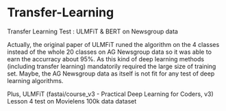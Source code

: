 # Transfer-Learning
Transfer Learning Test : ULMFiT & BERT on Newsgroup data

Actually, the original paper of ULMFiT runed the algorithm on the 4 classes instead of the whole 20 classes on AG Newsgroup data so it was able to earn the accurracy about 95%. As this kind of deep learning methods (including transfer learning) mandatorily required the large size of training set. Maybe, the AG Newsgroup data as itself is not fit for any test of deep learning algorithms.

Plus, ULMFiT (fastai/course_v3 - Practical Deep Learning for Coders, v3) Lesson 4 test on Movielens 100k data dataset
